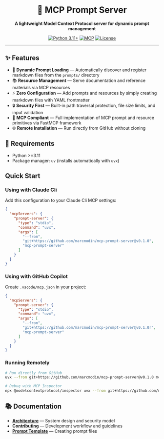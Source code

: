 <div align="center">

# 🚀 MCP Prompt Server

**A lightweight Model Context Protocol server for dynamic prompt management**

[![Python 3.11+](https://img.shields.io/badge/python-3.11+-blue.svg)](https://www.python.org/downloads/)
[![MCP](https://img.shields.io/badge/MCP-Compatible-green.svg)](https://modelcontextprotocol.io)
[![License](https://img.shields.io/badge/license-MIT-blue.svg)](LICENSE)

</div>

---

## ✨ Features

- 📁 **Dynamic Prompt Loading** — Automatically discover and register markdown files from the `prompts/` directory
- 📚 **Resource Management** — Serve documentation and reference materials via MCP resources
- ⚡ **Zero Configuration** — Add prompts and resources by simply creating markdown files with YAML frontmatter
- 🔒 **Security First** — Built-in path traversal protection, file size limits, and input validation
- 🎯 **MCP Compliant** — Full implementation of MCP prompt and resource primitives via FastMCP framework
- 🌐 **Remote Installation** — Run directly from GitHub without cloning

## 🔧 Requirements

- Python >=3.11
- Package manager: `uv` (installs automatically with `uvx`)

## Quick Start

### Using with Claude Cli

Add this configuration to your Claude Cli MCP settings:

```json
{
  "mcpServers": {
    "prompt-server": {
      "type": "stdio",
      "command": "uvx",
      "args": [
        "--from",
        "git+https://github.com/marcmodin/mcp-prompt-server@v0.1.0",
        "mcp-prompt-server"
      ]
    }
  }
}
```

### Using with GitHub Copilot

Create `.vscode/mcp.json` in your project:

```json
{
  "mcpServers": {
    "prompt-server": {
      "type": "stdio",
      "command": "uvx",
      "args": [
        "--from",
        "git+https://github.com/marcmodin/mcp-prompt-server@v0.1.0r",
        "mcp-prompt-server"
      ]
    }
  }
}
```


### Running Remotely

```bash
# Run directly from GitHub
uvx --from git+https://github.com/marcmodin/mcp-prompt-server@v0.1.0 mcp-prompt-server

# Debug with MCP Inspector
npx @modelcontextprotocol/inspector uvx --from git+https://github.com/marcmodin/mcp-prompt-server@v0.1.0 mcp-prompt-server
```

## 📚 Documentation

- **[Architecture](docs/architecture.md)** — System design and security model
- **[Contributing](docs/contributing.md)** — Development workflow and guidelines
- **[Prompt Template](resources/prompt-template.md)** — Creating prompt files
